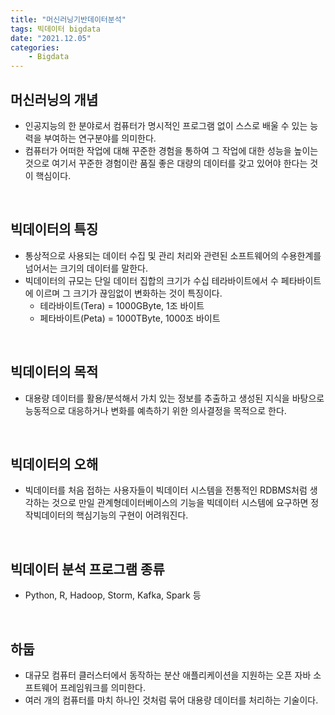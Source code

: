```yaml
---
title: "머신러닝기반데이터분석"
tags: 빅데이터 bigdata 
date: "2021.12.05"
categories: 
    - Bigdata
---
```


## 머신러닝의 개념
- 인공지능의 한 분야로서 컴퓨터가 명시적인 프로그램 없이 스스로 배울 수 있는 능력을 부여하는 연구분야를 의미한다.
- 컴퓨터가 어떠한 작업에 대해 꾸준한 경험을 통하여 그 작업에 대한 성능을 높이는 것으로 여기서 꾸준한 경험이란 품질 좋은 대량의 데이터를 갖고 있어야 한다는 것이 핵심이다.

<br>

## 빅데이터의 특징
- 통상적으로 사용되는 데이터 수집 및 관리 처리와 관련된 소프트웨어의 수용한계를 넘어서는 크기의 데이터를 말한다.
- 빅데이터의 규모는 단일 데이터 집합의 크기가 수십 테라바이트에서 수 페타바이트에 이르며 그 크기가 끊임없이 변화하는 것이 특징이다.
    - 테라바이트(Tera) = 1000GByte, 1조 바이트
    - 페타바이트(Peta) = 1000TByte, 1000조 바이트

<br>

## 빅데이터의 목적
- 대용량 데이터를 활용/분석해서 가치 있는 정보를 추출하고 생성된 지식을 바탕으로 능동적으로 대응하거나 변화를 예측하기 위한 의사결정을 목적으로 한다.

<br>

## 빅데이터의 오해
- 빅데이터를 처음 접하는 사용자들이 빅데이터 시스템을 전통적인 RDBMS처럼 생각하는 것으로 만일 관계형데이터베이스의 기능을 빅데이터 시스템에 요구하면 정작빅데이터의 핵심기능의 구현이 어려워진다.

<br>

## 빅데이터 분석 프로그램 종류
- Python, R, Hadoop, Storm, Kafka, Spark 등

<br>

## 하둡
- 대규모 컴퓨터 클러스터에서 동작하는 분산 애플리케이션을 지원하는 오픈 자바 소프트웨어 프레임워크를 의미한다.
- 여러 개의 컴퓨터를 마치 하나인 것처럼 묶어 대용량 데이터를 처리하는 기술이다.